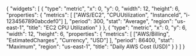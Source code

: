 {
  "widgets": [
    {
      "type": "metric",
      "x": 0,
      "y": 0,
      "width": 12,
      "height": 6,
      "properties": {
        "metrics": [
          ["AWS/EC2", "CPUUtilization", "InstanceId", "i-1234567890abcdef0"]
        ],
        "period": 300,
        "stat": "Average",
        "region": "us-east-1",
        "title": "EC2 CPU Utilization"
      }
    },
    {
      "type": "metric",
      "x": 0,
      "y": 6,
      "width": 12,
      "height": 6,
      "properties": {
        "metrics": [
          ["AWS/Billing", "EstimatedCharges", "Currency", "USD"]
        ],
        "period": 86400,
        "stat": "Maximum",
        "region": "us-east-1",
        "title": "Daily AWS Cost (USD)"
      }
    }
  ]
}
